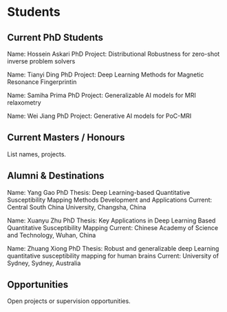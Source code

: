 # Students

## Current PhD Students
Name: Hossein Askari
PhD Project: Distributional Robustness for zero-shot inverse problem solvers

Name: Tianyi Ding
PhD Project: Deep Learning Methods for Magnetic Resonance Fingerprintin

Name: Samiha Prima
PhD Project: Generalizable AI models for MRI relaxometry

Name: Wei Jiang
PhD Project: Generative AI models for PoC-MRI

## Current Masters / Honours
List names, projects.

## Alumni & Destinations
Name: Yang Gao
PhD Thesis: Deep Learning-based Quantitative Susceptibility Mapping Methods Development and Applications
Current: Central South China University, Changsha, China

Name: Xuanyu Zhu
PhD Thesis: Key Applications in Deep Learning Based Quantitative Susceptibility Mapping
Current: Chinese Academy of Science and Technology, Wuhan, China

Name: Zhuang Xiong
PhD Thesis: Robust and generalizable deep Learning quantitative susceptibility mapping for human brains
Current: University of Sydney, Sydney, Australia

## Opportunities
Open projects or supervision opportunities.